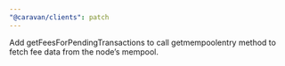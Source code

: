 ```yaml
---
"@caravan/clients": patch
---
```


Add getFeesForPendingTransactions to call getmempoolentry method to fetch fee data from the node’s mempool.
